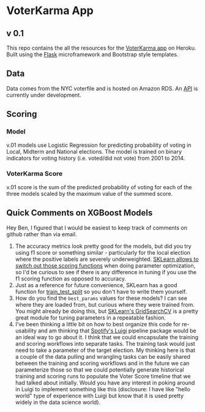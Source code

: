 # VoterKarma App
## v 0.1

This repo contains the all the resources for the [VoterKarma app](http://voterkarma.herokuapp.com/) on Heroku.  Built using the [Flask](http://flask.pocoo.org/) microframework and Bootstrap style templates.

## Data
Data comes from the NYC voterfile and is hosted on Amazon RDS.  An [API](https://github.com/DerekKaknes/nycvoterfile) is currently under development.

## Scoring
### Model
v.01 models use Logistic Regression for predicting probability of voting in Local, Midterm and National elections.  The model is trained on binary indicators for voting history (i.e. voted/did not vote) from 2001 to 2014.

### VoterKarma Score
v.01 score is the sum of the predicted probability of voting for each of the three models scaled by the maximum value of the summed score.

## Quick Comments on XGBoost Models
Hey Ben, I figured that I would be easiest to keep track of comments on github rather than via email.  

1. The accuracy metrics look pretty good for the models, but did you try using f1 score or something similar - particularly for the local election where the positive labels are severely underweighted.  [SKLearn allows to switch out those scoring functions](http://scikit-learn.org/stable/modules/model_evaluation.html) when doing parameter optimization, so I'd be curious to see if there is any difference in tuning if you use the f1 scoring function as opposed to accuracy.
2. Just as a reference for future convenience, SKLearn has a good function for [train_test_split](http://scikit-learn.org/stable/modules/generated/sklearn.model_selection.train_test_split.html) so you don't have to write them yourself.  
3. How do you find the `best_params` values for these models?  I can see where they are loaded from, but curious where they were trained from.  You might already be doing this, but [SKLearn's GridSearchCV](http://scikit-learn.org/stable/modules/generated/sklearn.model_selection.GridSearchCV.html) is a pretty great module for tuning parameters in a repeatable fashion.  
4. I've been thinking a little bit on how to best organize this code for re-usability and am thinking that [Spotify's Luigi](https://github.com/spotify/luigi) pipeline package would be an ideal way to go about it.  I think that we could encapsulate the training and scoring workflows into separate tasks.  The training task would just need to take a parameter of the target election.  My thinking here is that a couple of the data pulling and wrangling tasks can be easily shared between the training and scoring workflows and in the future we can parameterize those so that we could potentially generate historical training and scoring runs to populate the Voter Score timeline that we had talked about initially.  Would you have any interest in poking around in Luigi to implement something like this (disclosure: I have like "hello world" type of experience with Luigi but know that it is used pretty widely in the data science world).
